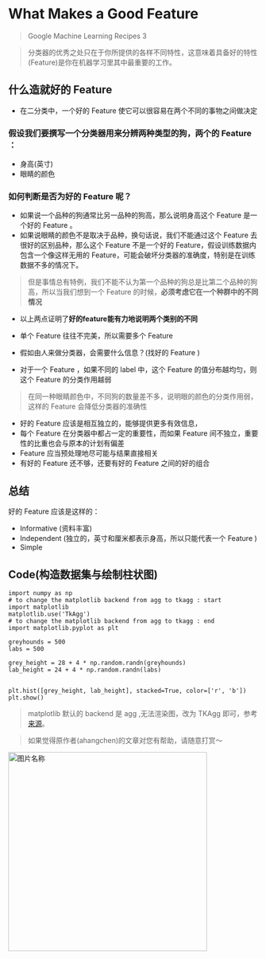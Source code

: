 # What Makes a Good Feature

> Google Machine Learning Recipes 3


> 分类器的优秀之处只在于你所提供的各样不同特性，这意味着具备好的特性(Feature)是你在机器学习里其中最重要的工作。

## 什么造就好的 Feature

* 在二分类中，一个好的 Feature 使它可以很容易在两个不同的事物之间做决定

### 假设我们要撰写一个分类器用来分辨两种类型的狗，两个的 Feature ：
* 身高(英寸)
* 眼睛的颜色

### 如何判断是否为好的 Feature 呢？
* 如果说一个品种的狗通常比另一品种的狗高，那么说明身高这个 Feature 是一个好的 Feature 。
* 如果说眼睛的颜色不是取决于品种，换句话说，我们不能通过这个 Feature 去很好的区别品种，那么这个 Feature 不是一个好的 Feature，假设训练数据内包含一个像这样无用的  Feature，可能会破坏分类器的准确度，特别是在训练数据不多的情况下。

> 但是事情总有特例，我们不能不认为第一个品种的狗总是比第二个品种的狗高，所以当我们想到一个 Feature 的时候，**必须考虑它在一个种群中的不同情况**

* 以上两点证明了**好的feature能有力地说明两个类别的不同**


* 单个 Feature 往往不完美，所以需要多个 Feature
* 假如由人来做分类器，会需要什么信息？(找好的 Feature )
* 对于一个 Feature ，如果不同的 label 中，这个 Feature 的值分布越均匀，则这个 Feature 的分类作用越弱

> 在同一种眼睛颜色中，不同狗的数量差不多，说明眼的颜色的分类作用弱，这样的 Feature 会降低分类器的准确性

* 好的 Feature 应该是相互独立的，能够提供更多有效信息，
* 每个 Feature 在分类器中都占一定的重要性，而如果  Feature 间不独立，重要性的比重也会与原本的计划有偏差
*  Feature 应当预处理地尽可能与结果直接相关
* 有好的 Feature 还不够，还要有好的 Feature 之间的好的组合

## **总结**
好的 Feature 应该是这样的：

* Informative (资料丰富)
* Independent (独立的，英寸和厘米都表示身高，所以只能代表一个 Feature )
* Simple

## Code(构造数据集与绘制柱状图)

    import numpy as np
    # to change the matplotlib backend from agg to tkagg : start
    import matplotlib
    matplotlib.use('TkAgg')
    # to change the matplotlib backend from agg to tkagg : end
    import matplotlib.pyplot as plt

    greyhounds = 500
    labs = 500

    grey_height = 28 + 4 * np.random.randn(greyhounds)
    lab_height = 24 + 4 * np.random.randn(labs)


    plt.hist([grey_height, lab_height], stacked=True, color=['r', 'b'])
    plt.show()

> matplotlib 默认的 backend 是 agg ,无法渲染图，改为  TKAgg 即可，参考[来源](http://www.jianshu.com/p/3f4b89aaf057)。

> 如果觉得原作者(ahangchen)的文章对您有帮助，请随意打赏～

<img src="https://github.com/ahangchen/GoogleML/raw/master/res/wxmoney.jpg" width = "400" height = "400" alt="图片名称" align=center />
